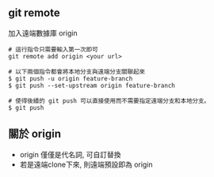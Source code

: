 ## git remote
加入遠端數據庫 origin 
```
# 這行指令只需要輸入第一次即可
git remote add origin <your url>

# 以下兩個指令都會將本地分支與遠端分支關聯起來
$ git push -u origin feature-branch
$ git push --set-upstream origin feature-branch

# 使得後續的 git push 可以直接使用而不需要指定遠端分支和本地分支。
$ git push 
```

## 關於 origin
- origin 僅僅是代名詞, 可自訂替換
- 若是遠端clone下來, 則遠端預設即為 origin
